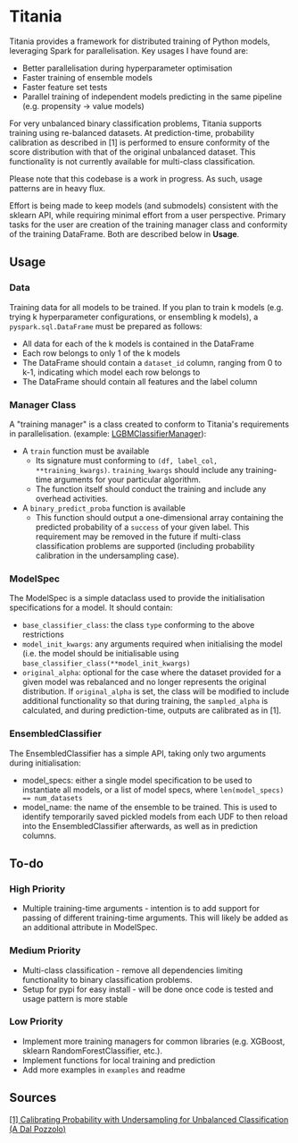 # Titania
Titania provides a framework for distributed training of Python models, leveraging Spark for parallelisation. Key usages I have found are:
* Better parallelisation during hyperparameter optimisation
* Faster training of ensemble models
* Faster feature set tests
* Parallel training of independent models predicting in the same pipeline (e.g. propensity -> value models)

For very unbalanced binary classification problems, Titania supports training using re-balanced datasets. At prediction-time, probability calibration as described in [1] is performed to ensure conformity of the score distribution with that of the original unbalanced dataset. This functionality is not currently available for multi-class classification.

Please note that this codebase is a work in progress. As such, usage patterns are in heavy flux. 

Effort is being made to keep models (and submodels) consistent with the sklearn API, while requiring minimal effort from a user perspective. Primary tasks for the user are creation of the training manager class and conformity of the training DataFrame. Both are described below in **Usage**.

## Usage
### Data
Training data for all models to be trained. If you plan to train k models (e.g. trying k hyperparameter configurations, or ensembling k models), a `pyspark.sql.DataFrame` must be prepared as follows:
* All data for each of the k models is contained in the DataFrame
* Each row belongs to only 1 of the k models
* The DataFrame should contain a `dataset_id` column, ranging from 0 to k-1, indicating which model each row belongs to
* The DataFrame should contain all features and the label column

### Manager Class
A "training manager" is a class created to conform to Titania's requirements in parallelisation. (example: [LGBMClassifierManager](https://github.com/nathan-az/titania/blob/1690fcc74287f8862893dd5fe1b1fdc98f6852ed/titania/trainers/algorithm_managers.py#L87)):
* A `train` function must be available
  * Its signature must conforming to `(df, label_col, **training_kwargs)`. `training_kwargs` should include any training-time arguments for your particular algorithm. 
  * The function itself should conduct the training and include any overhead activities. 
* A `binary_predict_proba` function is available
  * This function should output a one-dimensional array containing the predicted probability of a `success` of your given label. This requirement may be removed in the future if multi-class classification problems are supported (including probability calibration in the undersampling case). 

### ModelSpec
The ModelSpec is a simple dataclass used to provide the initialisation specifications for a model. It should contain:
* `base_classifier_class`: the class `type` conforming to the above restrictions
* `model_init_kwargs`: any arguments required when initialising the model (i.e. the model should be initialisable using `base_classifier_class(**model_init_kwargs)`
* `original_alpha`: optional for the case where the dataset provided for a given model was rebalanced and no longer represents the original distribution. If `original_alpha` is set, the class will be modified to include additional functionality so that during training, the `sampled_alpha` is calculated, and during prediction-time, outputs are calibrated as in [1].

### EnsembledClassifier
The EnsembledClassifier has a simple API, taking only two arguments during initialisation:
* model_specs: either a single model specification to be used to instantiate all models, or a list of model specs, where `len(model_specs) == num_datasets`
* model_name: the name of the ensemble to be trained. This is used to identify temporarily saved pickled models from each UDF to then reload into the EnsembledClassifier afterwards, as well as in prediction columns.

## To-do
### High Priority
* Multiple training-time arguments - intention is to add support for passing of different training-time arguments. This will likely be added as an additional attribute in ModelSpec.

### Medium Priority
* Multi-class classification - remove all dependencies limiting functionality to binary classification problems.
* Setup for pypi for easy install - will be done once code is tested and usage pattern is more stable

### Low Priority
* Implement more training managers for common libraries (e.g. XGBoost, sklearn RandomForestClassifier, etc.).
* Implement functions for local training and prediction
* Add more examples in `examples` and readme

## Sources
[[1] Calibrating Probability with Undersampling for Unbalanced Classification (A Dal Pozzolo)](https://www3.nd.edu/~dial/publications/dalpozzolo2015calibrating.pdf)
